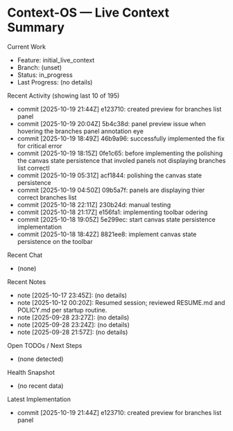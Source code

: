 # Context-OS — Live Context Summary

Current Work
- Feature: initial_live_context
- Branch: (unset)
- Status: in_progress
- Last Progress: (no details)

Recent Activity (showing last 10 of 195)
- commit [2025-10-19 21:44Z] e123710: created preview for branches list panel
- commit [2025-10-19 20:04Z] 5b4c38d: panel preview issue when hovering the branches panel annotation eye
- commit [2025-10-19 18:49Z] 46b9a96: successfully implemented the fix for critical error
- commit [2025-10-19 18:15Z] 0fe1c65: before implementing the polishing the canvas state persistence that involed panels not displaying branches list correctl
- commit [2025-10-19 05:31Z] acf1844: polishing the canvas state persistence
- commit [2025-10-19 04:50Z] 09b5a7f: panels are displaying thier correct branches list
- commit [2025-10-18 22:11Z] 230b24d: manual testing
- commit [2025-10-18 21:17Z] e156fa1: implementing toolbar odering
- commit [2025-10-18 19:05Z] 5e299ec: start canvas state persistence implementation
- commit [2025-10-18 18:42Z] 8821ee8: implement canvas state persistence on the toolbar

Recent Chat
- (none)

Recent Notes
- note [2025-10-17 23:45Z]: (no details)
- note [2025-10-12 00:20Z]: Resumed session; reviewed RESUME.md and POLICY.md per startup routine.
- note [2025-09-28 23:27Z]: (no details)
- note [2025-09-28 23:24Z]: (no details)
- note [2025-09-28 21:57Z]: (no details)

Open TODOs / Next Steps
- (none detected)

Health Snapshot
- (no recent data)

Latest Implementation
- commit [2025-10-19 21:44Z] e123710: created preview for branches list panel
